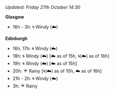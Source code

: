 *Updated: Friday 27th October 14:30*

**Glasgow**

* 16h - 3h: :cyclone: Windy (:cloud:)

**Edinburgh**

* 16h, 17h: :cyclone: Windy (:cloud:)
* 18h: :cyclone: Windy (:cloud:) [:cloud: as of 15h, :cyclone:(:cloud:) as of 16h]
* 19h: :cyclone: Windy (:cloud:) [:cloud: as of 15h]
* 20h: :umbrella: Rainy [:cyclone:(:cloud:) as of 10h, :cloud: as of 16h]
* 21h - 2h: :cyclone: Windy (:cloud:)
* 3h: :umbrella: Rainy
